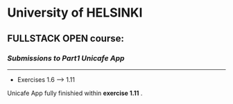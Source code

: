 # University of HELSINKI 

## FULLSTACK OPEN course:

### *Submissions to Part1 Unicafe App*
---
* Exercises 1.6 --> 1.11

Unicafe App fully finishied within **exercise 1.11** .
